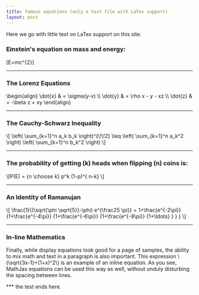 ```yaml
---
title: famous equations (only a test file with LaTex support)
layout: post
---
```


Here we go with little test on LaTex support on this site.

### Einstein's equation on mass and energy:

\[E=mc^{2}]

***

### The Lorenz Equations

<p>
\begin{align}
\dot{x} & = \sigma(y-x) \\
\dot{y} & = \rho x - y - xz \\
\dot{z} & = -\beta z + xy
\end{align}
</p>

---

### The Cauchy-Schwarz Inequality

<p>\[
\left( \sum_{k=1}^n a_k b_k \right)^{\!\!2} \leq
 \left( \sum_{k=1}^n a_k^2 \right) \left( \sum_{k=1}^n b_k^2 \right)
\]</p>

---

### The probability of getting \(k\) heads when flipping \(n\) coins is:

<p>\[P(E) = {n \choose k} p^k (1-p)^{ n-k} \]</p>

---

### An Identity of Ramanujan

<p>\[
   \frac{1}{(\sqrt{\phi \sqrt{5}}-\phi) e^{\frac25 \pi}} =
     1+\frac{e^{-2\pi}} {1+\frac{e^{-4\pi}} {1+\frac{e^{-6\pi}}
      {1+\frac{e^{-8\pi}} {1+\ldots} } } }
\]</p>

---

### In-line Mathematics

<p>Finally, while display equations look good for a page of samples, the
ability to mix math and text in a paragraph is also important.  This
expression \(\sqrt{3x-1}+(1+x)^2\) is an example of an inline equation.  As
you see, MathJax equations can be used this way as well, without unduly
disturbing the spacing between lines.</p>
***
the test ends here.